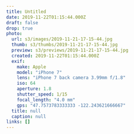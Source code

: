 ```yaml
---
title: Untitled
date: 2019-11-22T01:15:44.000Z
draft: false
drop: true
photo:
  url: s3/images/2019-11-21-17-15-44.jpg
  thumb: s3/thumbs/2019-11-21-17-15-44.jpg
  preview: s3/previews/2019-11-21-17-15-44.jpg
  created: 2019-11-22T01:15:44.000Z
  exif:
    make: Apple
    model: "iPhone 7"
    lens: "iPhone 7 back camera 3.99mm f/1.8"
    iso: 64
    aperture: 1.8
    shutter_speed: 1/15
    focal_length: "4.0 mm"
    gps: "47.7573783333333 -122.243621666667"
  title: null
  caption: null
links: []
---
```


